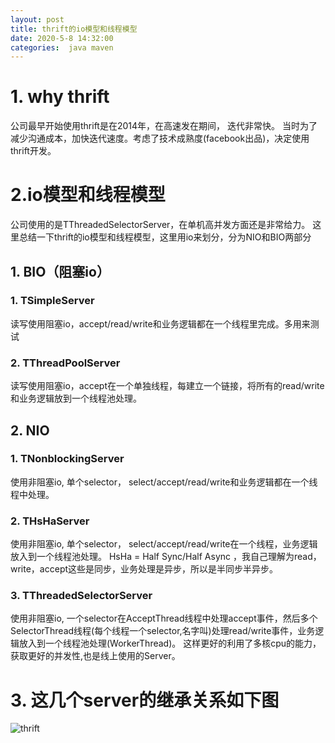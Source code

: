 ```yaml
---
layout: post
title: thrift的io模型和线程模型
date: 2020-5-8 14:32:00
categories:  java maven
---
```


# 1. why thrift
公司最早开始使用thrift是在2014年，在高速发在期间， 迭代非常快。 当时为了减少沟通成本，加快迭代速度。考虑了技术成熟度(facebook出品)，决定使用thrift开发。

# 2.io模型和线程模型
公司使用的是TThreadedSelectorServer，在单机高并发方面还是非常给力。
这里总结一下thrift的io模型和线程模型，这里用io来划分，分为NIO和BIO两部分

## 1. BIO（阻塞io）
### 1. TSimpleServer 
读写使用阻塞io，accept/read/write和业务逻辑都在一个线程里完成。多用来测试

### 2. TThreadPoolServer 
读写使用阻塞io，accept在一个单独线程，每建立一个链接，将所有的read/write 和业务逻辑放到一个线程池处理。

## 2. NIO
### 1. TNonblockingServer 
使用非阻塞io, 单个selector， select/accept/read/write和业务逻辑都在一个线程中处理。

### 2. THsHaServer 
使用非阻塞io, 单个selector， select/accept/read/write在一个线程，业务逻辑放入到一个线程池处理。
HsHa = Half Sync/Half Async ，我自己理解为read，write，accept这些是同步，业务处理是异步，所以是半同步半异步。

### 3. TThreadedSelectorServer 
使用非阻塞io, 一个selector在AcceptThread线程中处理accept事件，然后多个SelectorThread线程(每个线程一个selector,名字叫)处理read/write事件，业务逻辑放入到一个线程池处理(WorkerThread)。
这样更好的利用了多核cpu的能力，获取更好的并发性,也是线上使用的Server。


# 3. 这几个server的继承关系如下图
![thrift](https://raw.githubusercontent.com/QuietListener/quietlistener.github.io/master/images/2020-06-01-thrift-io-thread.jpg)

	
